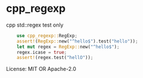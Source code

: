# cpp_regexp

cpp std::regex
test only
```rust
    use cpp_regexp::RegExp;
    assert!(RegExp::new("^hello$").test("hello"));
    let mut regex = RegExp::new("^hello$");
    regex.icase = true;
    assert!(regex.test("hellO"));
```

License: MIT OR Apache-2.0

